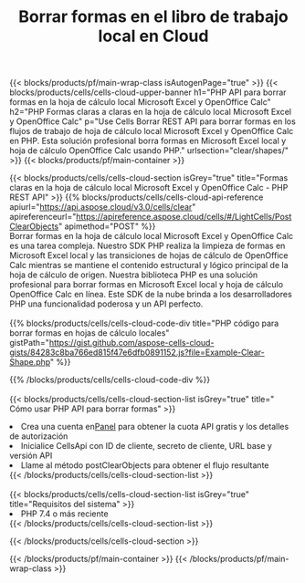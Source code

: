 ﻿---
title:  Borrar formas en el libro de trabajo local en Cloud
description: API y SDK en la nube para borrar formas en Microsoft Excel y OpenOffice Calc. Formas claras en hojas de cálculo locales por Cells Cloud API. SDK admite tipos de lenguajes de desarrollo. Incluyen Android, C#, Go, Java, NodeJS, Perl, PHP, Python, Ruby y Swift.
url: /es/php/clear/shapes/
---
{{< blocks/products/pf/main-wrap-class isAutogenPage="true" >}}
{{< blocks/products/cells/cells-cloud-upper-banner h1="PHP API para borrar formas en la hoja de cálculo local Microsoft Excel y OpenOffice Calc" h2="PHP Formas claras a claras en la hoja de cálculo local Microsoft Excel y OpenOffice Calc" p="Use Cells Borrar REST API para borrar formas en los flujos de trabajo de hoja de cálculo local Microsoft Excel y OpenOffice Calc en PHP. Esta solución profesional borra formas en Microsoft Excel local y hoja de cálculo OpenOffice Calc usando PHP." urlsection="clear/shapes/" >}}
{{< blocks/products/pf/main-container >}}

{{< blocks/products/cells/cells-cloud-section isGrey="true" title="Formas claras en la hoja de cálculo local Microsoft Excel y OpenOffice Calc - PHP REST API" >}}
{{% blocks/products/cells/cells-cloud-api-reference apiurl="https://api.aspose.cloud/v3.0/cells/clear" apireferenceurl="https://apireference.aspose.cloud/cells/#/LightCells/PostClearObjects" apimethod="POST" %}}
<br/>
Borrar formas en la hoja de cálculo local Microsoft Excel y OpenOffice Calc es una tarea compleja. Nuestro SDK PHP realiza la limpieza de formas en Microsoft Excel local y las transiciones de hojas de cálculo de OpenOffice Calc mientras se mantiene el contenido estructural y lógico principal de la hoja de cálculo de origen. Nuestra biblioteca PHP es una solución profesional para borrar formas en Microsoft Excel local y hoja de cálculo OpenOffice Calc en línea. Este SDK de la nube brinda a los desarrolladores PHP una funcionalidad poderosa y un API perfecto.
<br/>
<br/>
{{% blocks/products/cells/cells-cloud-code-div title="PHP código para borrar formas en hojas de cálculo locales" gistPath="https://gist.github.com/aspose-cells-cloud-gists/84283c8ba766ed815f47e6dfb0891152.js?file=Example-Clear-Shape.php" %}}
  
{{% /blocks/products/cells/cells-cloud-code-div %}}
<br/>
<br/>
{{< blocks/products/cells/cells-cloud-section-list isGrey="true" title=" Cómo usar PHP API para borrar formas" >}}
<li> Crea una cuenta en<a href="https://dashboard.aspose.cloud/">Panel</a> para obtener la cuota API gratis y los detalles de autorización</li>
<li>Inicialice CellsApi con ID de cliente, secreto de cliente, URL base y versión API</li>
<li>Llame al método postClearObjects para obtener el flujo resultante</li>
{{< /blocks/products/cells/cells-cloud-section-list >}}
<br/>
<br/>
{{< blocks/products/cells/cells-cloud-section-list isGrey="true" title="Requisitos del sistema" >}}
<li>PHP 7.4 o más reciente</li>
{{< /blocks/products/cells/cells-cloud-section-list >}}

{{< /blocks/products/cells/cells-cloud-section >}}

{{< /blocks/products/pf/main-container >}}
{{< /blocks/products/pf/main-wrap-class >}}
